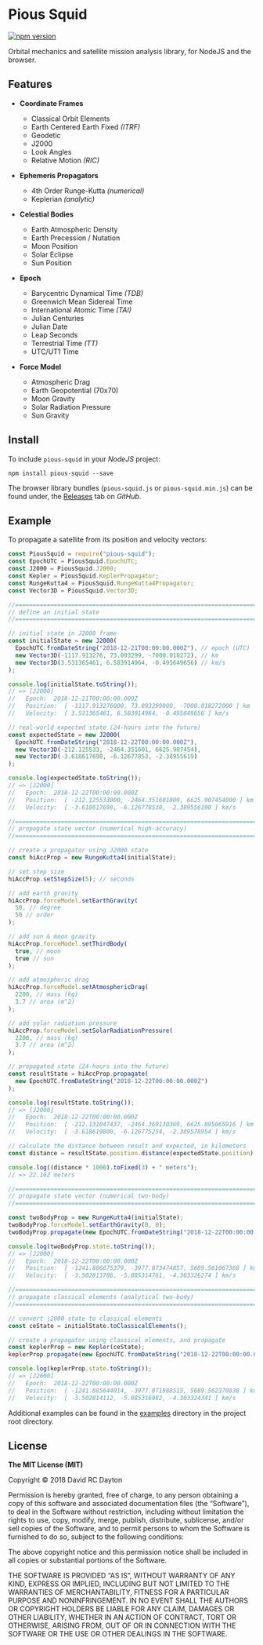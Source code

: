 # Pious Squid

[![npm version](https://badge.fury.io/js/pious-squid.svg)](https://badge.fury.io/js/pious-squid)

Orbital mechanics and satellite mission analysis library, for NodeJS and the
browser.

## Features

- **Coordinate Frames**

  - Classical Orbit Elements
  - Earth Centered Earth Fixed _(ITRF)_
  - Geodetic
  - J2000
  - Look Angles
  - Relative Motion _(RIC)_

- **Ephemeris Propagators**

  - 4th Order Runge-Kutta _(numerical)_
  - Keplerian _(analytic)_

- **Celestial Bodies**

  - Earth Atmospheric Density
  - Earth Precession / Nutation
  - Moon Position
  - Solar Eclipse
  - Sun Position

- **Epoch**

  - Barycentric Dynamical Time _(TDB)_
  - Greenwich Mean Sidereal Time
  - International Atomic Time _(TAI)_
  - Julian Centuries
  - Julian Date
  - Leap Seconds
  - Terrestrial Time _(TT)_
  - UTC/UT1 Time

- **Force Model**

  - Atmospheric Drag
  - Earth Geopotential (70x70)
  - Moon Gravity
  - Solar Radiation Pressure
  - Sun Gravity

## Install

To include `pious-squid` in your _NodeJS_ project:

    npm install pious-squid --save

The browser library bundles (`pious-squid.js` or `pious-squid.min.js`) can be
found under, the
[Releases](https://github.com/david-rc-dayton/pious-squid/releases)
tab on _GitHub_.

## Example

To propagate a satellite from its position and velocity vectors:

```javascript
const PiousSquid = require("pious-squid");
const EpochUTC = PiousSquid.EpochUTC;
const J2000 = PiousSquid.J2000;
const Kepler = PiousSquid.KeplerPropagator;
const RungeKutta4 = PiousSquid.RungeKutta4Propagator;
const Vector3D = PiousSquid.Vector3D;

//==============================================================================
// define an initial state
//==============================================================================

// initial state in J2000 frame
const initialState = new J2000(
  EpochUTC.fromDateString("2018-12-21T00:00:00.000Z"), // epoch (UTC)
  new Vector3D(-1117.913276, 73.093299, -7000.018272), // km
  new Vector3D(3.531365461, 6.583914964, -0.495649656) // km/s
);

console.log(initialState.toString());
// => [J2000]
//   Epoch:  2018-12-21T00:00:00.000Z
//   Position:  [ -1117.913276000, 73.093299000, -7000.018272000 ] km
//   Velocity:  [ 3.531365461, 6.583914964, -0.495649656 ] km/s

// real-world expected state (24-hours into the future)
const expectedState = new J2000(
  EpochUTC.fromDateString("2018-12-22T00:00:00.000Z"),
  new Vector3D(-212.125533, -2464.351601, 6625.907454),
  new Vector3D(-3.618617698, -6.12677853, -2.38955619)
);

console.log(expectedState.toString());
// => [J2000]
//   Epoch:  2018-12-22T00:00:00.000Z
//   Position:  [ -212.125533000, -2464.351601000, 6625.907454000 ] km
//   Velocity:  [ -3.618617698, -6.126778530, -2.389556190 ] km/s

//==============================================================================
// propagate state vector (numerical high-accuracy)
//==============================================================================

// create a propagator using J2000 state
const hiAccProp = new RungeKutta4(initialState);

// set step size
hiAccProp.setStepSize(5); // seconds

// add earth gravity
hiAccProp.forceModel.setEarthGravity(
  50, // degree
  50 // order
);

// add sun & moon gravity
hiAccProp.forceModel.setThirdBody(
  true, // moon
  true // sun
);

// add atmospheric drag
hiAccProp.forceModel.setAtmosphericDrag(
  2200, // mass (kg)
  3.7 // area (m^2)
);

// add solar radiation pressure
hiAccProp.forceModel.setSolarRadiationPressure(
  2200, // mass (kg)
  3.7 // area (m^2)
);

// propagated state (24-hours into the future)
const resultState = hiAccProp.propagate(
  new EpochUTC.fromDateString("2018-12-22T00:00:00.000Z")
);

console.log(resultState.toString());
// => [J2000]
//   Epoch:  2018-12-22T00:00:00.000Z
//   Position:  [ -212.131047437, -2464.369130369, 6625.895065916 ] km
//   Velocity:  [ -3.618619800, -6.126775254, -2.389578954 ] km/s

// calculate the distance between result and expected, in kilometers
const distance = resultState.position.distance(expectedState.position);

console.log((distance * 1000).toFixed(3) + " meters");
// => 22.162 meters

//==============================================================================
// propagate state vector (numerical two-body)
//==============================================================================

const twoBodyProp = new RungeKutta4(initialState);
twoBodyProp.forceModel.setEarthGravity(0, 0);
twoBodyProp.propagate(new EpochUTC.fromDateString("2018-12-22T00:00:00.000Z"));

console.log(twoBodyProp.state.toString());
// => [J2000]
//   Epoch:  2018-12-22T00:00:00.000Z
//   Position:  [ -1241.886675379, -3977.873474857, 5689.561067368 ] km
//   Velocity:  [ -3.502813706, -5.085314761, -4.303326274 ] km/s

//==============================================================================
// propagate classical elements (analytical two-body)
//==============================================================================

// convert j2000 state to classical elements
const ceState = initialState.toClassicalElements();

// create a propagator using classical elements, and propagate
const keplerProp = new Kepler(ceState);
keplerProp.propagate(new EpochUTC.fromDateString("2018-12-22T00:00:00.000Z"));

console.log(keplerProp.state.toString());
// => [J2000]
//   Epoch:  2018-12-22T00:00:00.000Z
//   Position:  [ -1241.885644014, -3977.871988515, 5689.562370838 ] km
//   Velocity:  [ -3.502814112, -5.085316082, -4.303324341 ] km/s
```

Additional examples can be found in the
[examples](https://github.com/david-rc-dayton/pious-squid/tree/master/examples)
directory in the project root directory.

## License

**The MIT License (MIT)**

Copyright © 2018 David RC Dayton

Permission is hereby granted, free of charge, to any person obtaining a copy of
this software and associated documentation files (the “Software”), to deal in
the Software without restriction, including without limitation the rights to
use, copy, modify, merge, publish, distribute, sublicense, and/or sell copies
of the Software, and to permit persons to whom the Software is furnished to do
so, subject to the following conditions:

The above copyright notice and this permission notice shall be included in all
copies or substantial portions of the Software.

THE SOFTWARE IS PROVIDED “AS IS”, WITHOUT WARRANTY OF ANY KIND, EXPRESS OR
IMPLIED, INCLUDING BUT NOT LIMITED TO THE WARRANTIES OF MERCHANTABILITY,
FITNESS FOR A PARTICULAR PURPOSE AND NONINFRINGEMENT. IN NO EVENT SHALL THE
AUTHORS OR COPYRIGHT HOLDERS BE LIABLE FOR ANY CLAIM, DAMAGES OR OTHER
LIABILITY, WHETHER IN AN ACTION OF CONTRACT, TORT OR OTHERWISE, ARISING FROM,
OUT OF OR IN CONNECTION WITH THE SOFTWARE OR THE USE OR OTHER DEALINGS IN THE
SOFTWARE.

